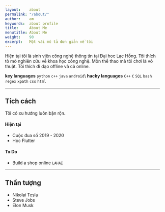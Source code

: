 ```yaml
---
layout:    about
permalink: "/about/"
author:    am
keywords:  about profile
title:     About Me
menutitle: About Me
weight:    90
excerpt:   Một vài mô tả đơn giản về tôi
---
```


Hiện tại tôi là sinh viên công nghệ thông tin tại Đại hoc Lạc Hồng. Tôi thích tò mò nghiên cứu về khoa học công nghệ. Môn thể thao mà tôi chơi là võ thuật. Tôi thích đi dạo offline và cả online.

**key languages** `python` `c++` `java` `android`\\
**hacky languages** `C++` `C` `SQL` `bash` `regex` `xpath` `css` `html`

---

## Tích cách

Tôi có xu hướng luôn bận rộn. 
<!-- Đây là danh sách một số điều tôi đã làm. -->

#### Hiện tại

 - Cuộc đua số 2019 - 2020
 - Học Flutter

#### To Do

 - Build a shop online `LAHAI`
<!-- #### Previous

 - Deep Learning (DBNs/CNNs) for Weather Modelling `python`
 - Further develop Hybrid Monte Carlo library `python`
 - Basic algo. trading models: $\mu$ revert, tech. analysis, $\sigma$ target `python`
 - Autocorrelations in Generalised Hybrid Monte Carlo (HMC) `python` `Mathematica` `C++`
 - Basic algo. trading models: momentum, historic pattern recognition `python`
 - Web Scraping: recursive crawlers, PDF parsing, custom APIs `python` `SQL` `regex` `xpath`
 - Time-Series forecasting: ARIMA, X11, X13, various others `python`
 - GARCH, E-GARCH using various random distributions `Fortran`
 - BFGS solver `Fortran`
 - Genetic Algorithm `Fortran`
 - Binomial pricing model `Fortran`
 - Neural Nets `Fortran` -->

---

<!-- ## Random
I drink lots of coffee but don't really like it. Top speed on a snowboard is just under 80mph. I set my tabs to four spaces. Favourite beer is Guinness.

> Physics is like sex: sure, it may give some practical results, but that's not why we do it -->
>
<!-- > <cite>Richard Feynman</cite> -->

## Thần tượng

- Nikolai Tesla
- Steve Jobs
- Elon Musk